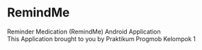 # RemindMe
Reminder Medication (RemindMe) Android Application<br>
This Application brought to you by Praktikum Progmob Kelompok 1
